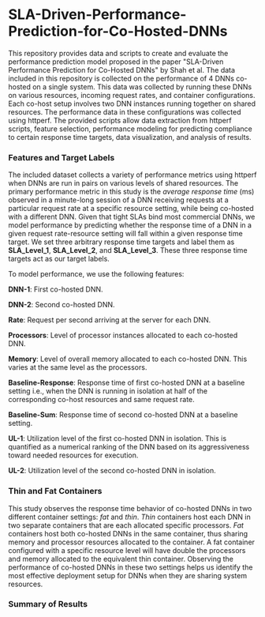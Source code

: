 # SLA-Driven-Performance-Prediction-for-Co-Hosted-DNNs
This repository provides data and scripts to create and evaluate the performance prediction model proposed in the paper "SLA-Driven Performance Prediction for Co-Hosted DNNs" by Shah et al. The data included in this repository is collected on the performance of 4 DNNs co-hosted on a single system. This data was collected by running these DNNs on various resources, incoming request rates, and container configurations. Each co-host setup involves two DNN instances running together on shared resources. The performance data in these configurations was collected using httperf. The provided scripts allow data extraction from httperf scripts, feature selection, performance modeling for predicting compliance to certain response time targets, data visualization, and analysis of results.

### Features and Target Labels
The included dataset collects a variety of performance metrics using httperf when DNNs are run in pairs on various levels of shared resources. The primary performance metric in this study is the _average response time_ (ms) observed in a minute-long session of a DNN receiving requests at a particular request rate at a specific resource setting, while being co-hosted with a different DNN. Given that tight SLAs bind most commercial DNNs, we model performance by predicting whether the response time of a DNN in a given request rate-resource setting will fall within a given response time target. We set three arbitrary response time targets and label them as **SLA_Level_1**, **SLA_Level_2**, and **SLA_Level_3**. These three response time targets act as our target labels.

To model performance, we use the following features:

**DNN-1**: First co-hosted DNN.

**DNN-2**: Second co-hosted DNN.

**Rate**: Request per second arriving at the server for each DNN.

**Processors**: Level of processor instances allocated to each co-hosted DNN.

**Memory**: Level of overall memory allocated to each co-hosted DNN. This varies at the same level as the processors.

**Baseline-Response**: Response time of first co-hosted DNN at a baseline setting i.e., when the DNN is running in isolation at half of the corresponding co-host resources and same request rate.

**Baseline-Sum**: Response time of second co-hosted DNN at a baseline setting.

**UL-1**: Utilization level of the first co-hosted DNN in isolation. This is quantified as a numerical ranking of the DNN based on its aggressiveness toward needed resources for execution.

**UL-2**: Utilization level of the second co-hosted DNN in isolation.

### Thin and Fat Containers
This study observes the response time behavior of co-hosted DNNs in two different container settings: _fat_ and _thin_.  _Thin_ containers host each DNN in two separate containers that are each allocated specific processors. _Fat_ containers host both co-hosted DNNs in the same container, thus sharing memory and processor resources allocated to the container. A fat container configured with a specific resource level will have double the processors and memory allocated to the equivalent thin container. Observing the performance of co-hosted DNNs in these two settings helps us identify the most effective deployment setup for DNNs when they are sharing system resources. 

### Summary of Results
